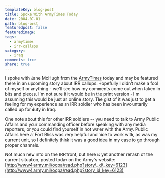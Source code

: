 ```yaml
---
templateKey: blog-post
title: Spoke With ArmyTimes Today
date: 2004-07-01
path: blog-post
featuredpost: false
featuredimage:
tags:
  - armytimes
  - irr-callups
category:
  - iraq
comments: true
share: true
---
```


I spoke with Jane McHugh from the [ArmyTimes](http://armytimes.com) today and may be featured there in an upcoming story about IRR callups. Hopefully I didn't make a fool of myself or anything - we'll see how my comments come out when taken in bits and pieces. I'm not sure if it would be in the print version - I'm assuming this would be just an online story. The gist of it was just to get a feeling for my experience as an IRR soldier who has been involuntarily called up for duty in Iraq.

One note about this for other IRR soldiers -- you need to talk to Army Public Affairs and your commanding officer before speaking with any media reporters, or you could find yourself in hot water with the Army. Public Affairs here at Fort Bliss was very helpful and nice to work with, as was my current unit, so I definitely think it was a good idea in my case to go through proper channels.

Not much new info on the IRR front, but here is yet another rehash of the current situation, posted today on the Army's website: [http://www4.army.mil/ocpa/read.php?story\_id\_key=6123](http://www4.army.mil/ocpa/read.php?story_id_key=6123)
